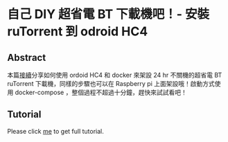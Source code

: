 # 自己 DIY 超省電 BT 下載機吧！- 安裝 ruTorrent 到 odroid HC4

## Abstract
本篇[接續](https://koding.work/diy-media-server-by-plex-and-odroid-hc4/)分享如何使用 ordoid HC4 和 docker 來架設 24 hr 不關機的超省電 BT ruTorrent 下載機，同樣的步驟也可以在 Raspberry pi 上面架設哦！啟動方式使用 docker-compose ，整個過程不超過十分鐘，趕快來試試看吧！

## Tutorial
Please click [me](https://koding.work/diy-bt-downloader-by-rutorrent-and-ordoid-hc4/) to get full tutorial.
